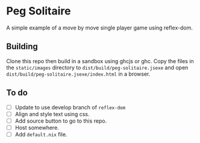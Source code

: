 # Peg Solitaire
A simple example of a move by move single player game using reflex-dom.

## Building
Clone this repo then build in a sandbox using ghcjs or ghc.
Copy the files in the `static/images` directory to
`dist/build/peg-solitaire.jsexe` and open
`dist/build/peg-solitaire.jsexe/index.html` in a browser.

## To do

- [ ] Update to use develop branch of `reflex-dom`
- [ ] Align and style text using css.
- [ ] Add source button to go to this repo.
- [ ] Host somewhere.
- [ ] Add `default.nix` file.
